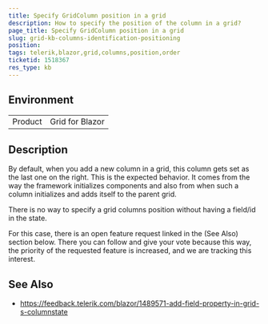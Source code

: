 ```yaml
---
title: Specify GridColumn position in a grid
description: How to specify the position of the column in a grid?
page_title: Specify GridColumn position in a grid
slug: grid-kb-columns-identification-positioning
position: 
tags: telerik,blazor,grid,columns,position,order
ticketid: 1518367
res_type: kb
---
```


## Environment
<table>
	<tbody>
		<tr>
			<td>Product</td>
			<td>Grid for Blazor</td>
		</tr>
	</tbody>
</table>


## Description
By default, when you add a new column in a grid, this column gets set as the last one on the right. This is the expected behavior. It comes from the way the framework initializes components and also from when such a column initializes and adds itself to the parent grid.

There is no way to specify a grid columns position without having a field/id in the state.

For this case, there is an open feature request linked in the (See Also) section below. There you can follow and give your vote because this way, the priority of the requested feature is increased, and we are tracking this interest.

## See Also
* https://feedback.telerik.com/blazor/1489571-add-field-property-in-grid-s-columnstate
